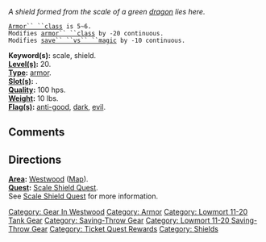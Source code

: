 *A shield formed from the scale of a green [dragon](Dragons "wikilink")
lies here.*

[`Armor`` ``class`](Armor_Values "wikilink")` is 5~6.`  
`Modifies `[`armor`` ``class`](Armor_Class "wikilink")` by -20 continuous.`  
`Modifies `[`save`` ``vs`` ``magic`](Saving_Throw "wikilink")` by -10 continuous.`

**Keyword(s):** scale, shield.  
**[Level(s)](Object_Level "wikilink"):** 20.  
**[Type](:Category:_Object_Types "wikilink"):**
[armor](:Category:_Armor "wikilink").  
**[Slot(s)](Object_Slots "wikilink"):** <held in offhand>.  
**[Quality](Object_Quality "wikilink"):** 100 hps.  
**[Weight](Object_Weight "wikilink"):** 10 lbs.  
**[Flag(s)](:Category:_Object_Flags "wikilink"):**
[anti-good](Anti-Good_Flag "wikilink"), [dark](Dark_Flag "wikilink"),
[evil](Evil_Flag "wikilink").  

## Comments

## Directions

**[Area](:Category:_Areas "wikilink"):**
[Westwood](:Category:_Westwood "wikilink")
([Map](Westwood_Map "wikilink")).  
**[Quest](:Category:_Ticket_Quests "wikilink"):** [Scale Shield
Quest](Scale_Shield_Quest "wikilink").  
See [Scale Shield Quest](Scale_Shield_Quest "wikilink") for more
information.

[Category: Gear In Westwood](Category:_Gear_In_Westwood "wikilink")
[Category: Armor](Category:_Armor "wikilink") [Category: Lowmort 11-20
Tank Gear](Category:_Lowmort_11-20_Tank_Gear "wikilink") [Category:
Saving-Throw Gear](Category:_Saving-Throw_Gear "wikilink") [Category:
Lowmort 11-20 Saving-Throw
Gear](Category:_Lowmort_11-20_Saving-Throw_Gear "wikilink") [Category:
Ticket Quest Rewards](Category:_Ticket_Quest_Rewards "wikilink")
[Category: Shields](Category:_Shields "wikilink")
